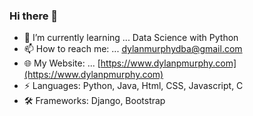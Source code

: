 ### Hi there 👋
- 🌱 I’m currently learning ... Data Science with Python
- 📫 How to reach me: ... dylanmurphydba@gmail.com
- 🌐 My Website: ... [https://www.dylanpmurphy.com](https://www.dylanpmurphy.com)
- ⚡ Languages: Python, Java, Html, CSS, Javascript, C
- 🛠 Frameworks: Django, Bootstrap
<!--
**dylanPMurphy/dylanPMurphy** is a ✨ _special_ ✨ repository because its `README.md` (this file) appears on your GitHub profile.

Here are some ideas to get you started:

- 🔭 I’m currently working on ...
- 🌱 I’m currently learning ... Python Full Stack @ Coding Dojo
- 👯 I’m looking to collaborate on ...
- 🤔 I’m looking for help with ...
- 💬 Ask me about ...
- 📫 How to reach me: ... dylanmurphydba@gmail.com
- 😄 Pronouns: ...
- ⚡ Fun fact: ...
-->
